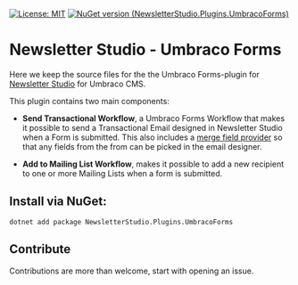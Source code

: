 [![License: MIT](https://img.shields.io/badge/License-MIT-yellow.svg)](https://opensource.org/licenses/MIT)
[![NuGet version (NewsletterStudio.Plugins.UmbracoForms)](https://img.shields.io/nuget/v/NewsletterStudio.Plugins.UmbracoForms.svg?style=flat-square)](https://www.nuget.org/packages/NewsletterStudio.Plugins.UmbracoForms/)

# Newsletter Studio - Umbraco Forms
Here we keep the source files for the the Umbraco Forms-plugin for [Newsletter Studio](https://our.umbraco.com/packages/backoffice-extensions/newsletter-studio-the-email-studio/) for Umbraco CMS.

This plugin contains two main components:

* **Send Transactional Workflow**, a Umbraco Forms Workflow that makes it possible to send a Transactional Email designed in Newsletter Studio when a Form is submitted. This also includes a [merge field provider](https://www.newsletterstudio.org/documentation/package/15.0.0/develop/merge-field-providers/) so that any fields from the from can be picked in the email designer.

* **Add to Mailing List Workflow**, makes it possible to add a new recipient to one or more Mailing Lists when a form is submitted.  

## Install via NuGet:
```
dotnet add package NewsletterStudio.Plugins.UmbracoForms
```

## Contribute
Contributions are more than welcome, start with opening an issue.
